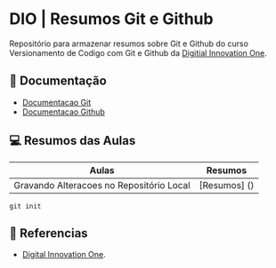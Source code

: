 # DIO | Resumos Git e Github

Repositório para armazenar resumos sobre Git e Github do curso Versionamento de Codigo com Git e Github da 
[Digitial Innovation One](https://www.dio.me/).

## 📑 Documentação
- [Documentacao Git](https://git-scm.com/doc)
- [Documentacao Github](https://docs.github.com/)

## 💻 Resumos das Aulas

| Aulas | Resumos |
|-------|---------|
| Gravando Alteracoes no Repositório Local | [Resumos] () |

```
git init 
```
 
## 🔎 Referencias
- [Digital Innovation One]().
